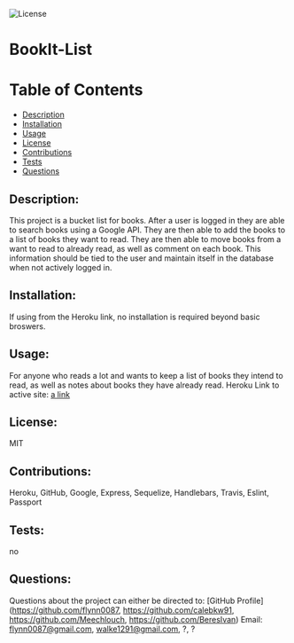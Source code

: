 ![License](https://img.shields.io/badge/License-MIT-green.svg "License Badge")
# BookIt-List 
    
# Table of Contents
- [Description](#description)
- [Installation](#installation)
- [Usage](#usage)
- [License](#license)
- [Contributions](#contributions)
- [Tests](#tests)
- [Questions](#questions)
        
## Description:
This project is a bucket list for books. After a user is logged in they are able to search books using a Google API. They are then able to add the books to a list of books they want to read. They are then able to move books from a want to read to already read, as well as comment on each book. This information should be tied to the user and maintain itself in the database when not actively logged in.
            
## Installation:
If using from the Heroku link, no installation is required beyond basic broswers.
        
## Usage:
For anyone who reads a lot and wants to keep a list of books they intend to read, as well as notes about books they have already read. 
Heroku Link to active site: [a link](https://bookit-list.herokuapp.com)

## License:
MIT
    
## Contributions:
Heroku, GitHub, Google, Express, Sequelize, Handlebars, Travis, Eslint, Passport

## Tests:
no

## Questions:
Questions about the project can either be directed to:
[GitHub Profile](https://github.com/flynn0087, https://github.com/calebkw91, https://github.com/Meechlouch, https://github.com/BeresIvan)
Email: flynn0087@gmail.com, walke1291@gmail.com, ?, ?
